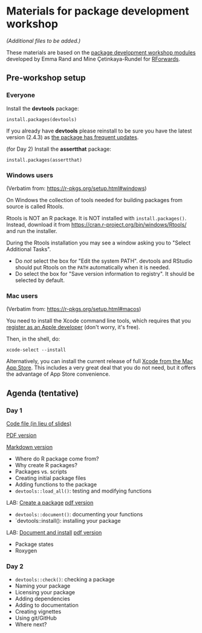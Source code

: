 # Materials for package development workshop

_(Additional files to be added.)_

These materials are based on the [package development workshop modules](https://github.com/forwards/workshops/tree/master/package-dev-modules) developed by Emma Rand and Mine Çetinkaya-Rundel for [RForwards](https://forwards.github.io/about/).

## Pre-workshop setup

### Everyone

Install the **devtools** package:

`install.packages(devtools)`

If you already have **devtools** please reinstall to be sure you have the latest version (2.4.3) as [the package has frequent updates](https://github.com/r-lib/devtools/blob/main/NEWS.md).

(for Day 2) Install the **assertthat** package:

`install.packages(assertthat)`

### Windows users

(Verbatim from: https://r-pkgs.org/setup.html#windows)

On Windows the collection of tools needed for building packages from source is called Rtools.

Rtools is NOT an R package. It is NOT installed with `install.packages()`. Instead, download it from <https://cran.r-project.org/bin/windows/Rtools/> and run the installer.

During the Rtools installation you may see a window asking you to "Select
Additional Tasks".

- Do _not_ select the box for "Edit the system PATH". devtools and RStudio should put Rtools on the `PATH` automatically when it is needed.
- Do select the box for "Save version information to registry". It should be selected by default.


### Mac users

(Verbatim from: https://r-pkgs.org/setup.html#macos)

You need to install the Xcode command line tools, which requires that you [register as an Apple developer](https://developer.apple.com/programs/register/) (don't worry, it's free).

Then, in the shell, do:

```shell
xcode-select --install
```

Alternatively, you can install the current release of full [Xcode from the Mac App Store](https://itunes.apple.com/ca/app/xcode/id497799835?mt=12). This includes a very great deal that you do not need, but it offers the advantage of App Store convenience.

## Agenda (tentative)

### Day 1 
[Code file (in lieu of slides)](https://raw.githubusercontent.com/jtr13/pkgdev/main/Day1.Rmd)

[PDF version](Day1.pdf)

[Markdown version](Day1.md)

* Where do R package come from?
* Why create R packages?
* Packages vs. scripts
* Creating initial package files
* Adding functions to the package
* `devtools::load_all()`: testing and modifying functions

LAB: [Create a package](Day1_lab.md)
[pdf version](Day1_lab.pdf)
* `devtools::document()`: documenting your functions
* `devtools::install(): installing your package

LAB: [Document and install](Day1_lab.md)
[pdf version](Day1_lab.pdf)
* Package states
* Roxygen

### Day 2
* `devtools::check()`: checking a package
* Naming your package
* Licensing your package
* Adding dependencies
* Adding to documentation
* Creating vignettes
* Using git/GitHub
* Where next?


